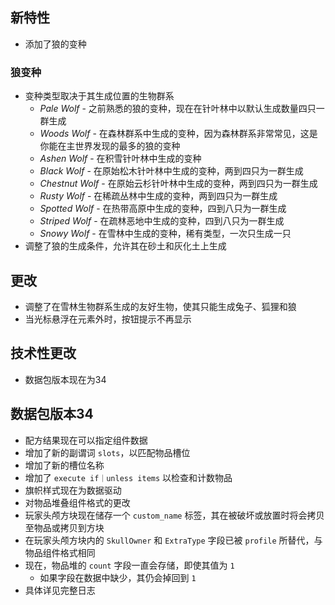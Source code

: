 ## 新特性
* 添加了狼的变种
### 狼变种
* 变种类型取决于其生成位置的生物群系
    * *Pale Wolf* - 之前熟悉的狼的变种，现在在针叶林中以默认生成数量四只一群生成
    * *Woods Wolf* - 在森林群系中生成的变种，因为森林群系非常常见，这是你能在主世界发现的最多的狼的变种
    * *Ashen Wolf* - 在积雪针叶林中生成的变种
    * *Black Wolf* - 在原始松木针叶林中生成的变种，两到四只为一群生成
    * *Chestnut Wolf* - 在原始云杉针叶林中生成的变种，两到四只为一群生成
    * *Rusty Wolf* - 在稀疏丛林中生成的变种，两到四只为一群生成
    * *Spotted Wolf* - 在热带高原中生成的变种，四到八只为一群生成
    * *Striped Wolf* - 在疏林恶地中生成的变种，四到八只为一群生成
    * *Snowy Wolf* - 在雪林中生成的变种，稀有类型，一次只生成一只
* 调整了狼的生成条件，允许其在砂土和灰化土上生成
## 更改
* 调整了在雪林生物群系生成的友好生物，使其只能生成兔子、狐狸和狼
* 当光标悬浮在元素外时，按钮提示不再显示
## 技术性更改
* 数据包版本现在为34
## 数据包版本34
* 配方结果现在可以指定组件数据
* 增加了新的副谓词 `slots`，以匹配物品槽位
* 增加了新的槽位名称
* 增加了 `execute if｜unless items` 以检查和计数物品
* 旗帜样式现在为数据驱动
* 对物品堆叠组件格式的更改
* 玩家头颅方块现在储存一个 `custom_name` 标签，其在被破坏或放置时将会拷贝至物品或拷贝到方块
* 在玩家头颅方块内的 `SkullOwner` 和 `ExtraType` 字段已被 `profile` 所替代，与物品组件格式相同
* 现在，物品堆的 `count` 字段一直会存储，即使其值为 `1`
    * 如果字段在数据中缺少，其仍会掉回到 `1`
* 具体详见完整日志
